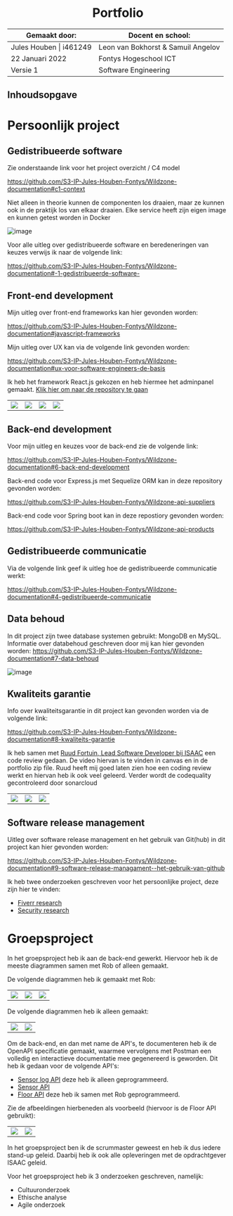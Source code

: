 <h1 align="center">Portfolio</h1>

<div align="center">

| Gemaakt door:           | Docent en school:     |
|-------------------------|-----------------------|
| Jules Houben \| i461249 | Leon van Bokhorst & Samuil Angelov    |
| 22 Januari 2022        | Fontys Hogeschool ICT |
| Versie 1                | Software Engineering  |
  
  </div>
  
  ## Inhoudsopgave
  
<h1 id="persoonlijk">Persoonlijk project</h1>
  
  <h2 id="gedistribueerde">Gedistribueerde software</h2>
  
  Zie onderstaande link voor het project overzicht / C4 model
  
https://github.com/S3-IP-Jules-Houben-Fontys/Wildzone-documentation#c1-context

Niet alleen in theorie kunnen de componenten los draaien, maar ze kunnen ook in de praktijk los van elkaar draaien. Elke service heeft zijn eigen image en kunnen getest worden in Docker

![image](https://user-images.githubusercontent.com/73841047/150634742-891346e2-fd64-40a5-a73a-d95b5026b8ab.png)

Voor alle uitleg over gedistribueerde software en beredeneringen van keuzes verwijs ik naar de volgende link:

https://github.com/S3-IP-Jules-Houben-Fontys/Wildzone-documentation#-1-gedistribueerde-software-

  <h2 id="front-end">Front-end development</h2>
  Mijn uitleg over front-end frameworks kan hier gevonden worden:
  
 https://github.com/S3-IP-Jules-Houben-Fontys/Wildzone-documentation#javascript-frameworks
 
  Mijn uitleg over UX kan via de volgende link gevonden worden:
  
  https://github.com/S3-IP-Jules-Houben-Fontys/Wildzone-documentation#ux-voor-software-engineers-de-basis
  
  Ik heb het framework React.js gekozen en heb hiermee het adminpanel gemaakt. <a href="https://github.com/S3-IP-Jules-Houben-Fontys/Wildzone-front-end-adminpanel">Klik hier om naar de repository te gaan</a>
 
<table>
    <tr>
      <td><img src="https://user-images.githubusercontent.com/73841047/150635046-d303f142-bb36-425c-9d66-d8a4de9a372e.png"></td>
      <td><img src="https://user-images.githubusercontent.com/73841047/150635059-2d52d32a-b945-4fbd-ad5b-1c8ad6a5679e.png"></td>
      <td><img src="https://user-images.githubusercontent.com/73841047/150635065-8e88f426-16db-4d49-8bfc-9771cf9eaa94.png"></td>
      <td><img src="https://user-images.githubusercontent.com/73841047/150635087-742f7db0-6302-47b9-b540-c998386bff23.png"></td>
  </tr>
</table>

<h2 id="back-end">Back-end development</h2>

Voor mijn uitleg en keuzes voor de back-end zie de volgende link:

https://github.com/S3-IP-Jules-Houben-Fontys/Wildzone-documentation#6-back-end-development

Back-end code voor Express.js met Sequelize ORM kan in deze repository gevonden worden:

https://github.com/S3-IP-Jules-Houben-Fontys/Wildzone-api-suppliers

Back-end code voor Spring boot kan in deze repostiory gevonden worden:

https://github.com/S3-IP-Jules-Houben-Fontys/Wildzone-api-products

<h2 id="communicatie">Gedistribueerde communicatie</h2>

Via de volgende link geef ik uitleg hoe de gedistribueerde communicatie werkt:

https://github.com/S3-IP-Jules-Houben-Fontys/Wildzone-documentation#4-gedistribueerde-communicatie

<h2 id="databehoud">Data behoud</h2>

In dit project zijn twee database systemen gebruikt: MongoDB en MySQL. Informatie over databehoud geschreven door mij kan hier gevonden worden:
https://github.com/S3-IP-Jules-Houben-Fontys/Wildzone-documentation#7-data-behoud

![image](https://user-images.githubusercontent.com/73841047/150636118-8d3bd6ab-bfcc-43ea-ba16-804cf95e66ee.png)

<h2 id="kwaliteit">Kwaliteits garantie</h2>

Info over kwaliteitsgarantie in dit project kan gevonden worden via de volgende link:

https://github.com/S3-IP-Jules-Houben-Fontys/Wildzone-documentation#8-kwaliteits-garantie

Ik heb samen met <a href="https://www.linkedin.com/in/ruudfortuin/">Ruud Fortuin, Lead Software Developer bij ISAAC</a> een code review gedaan. De video hiervan is te vinden in canvas en in de portfolio zip file. Ruud heeft mij goed laten zien hoe een coding review werkt en hiervan heb ik ook veel geleerd. Verder wordt de codequality gecontroleerd door sonarcloud

<table>
  <tr>
    <td><img src="https://user-images.githubusercontent.com/73841047/150645493-48a2cf55-88d1-4b6f-82e9-10ff18f5d283.png"></td>
    <td><img src="https://user-images.githubusercontent.com/73841047/150645516-2de389aa-0975-4a42-914f-89010a00efb5.png"></td>
    <td><img src="https://user-images.githubusercontent.com/73841047/150679355-1c99233b-51d8-4d7c-a6e5-51ee00b9c7b1.png"></td>
  </tr>
</table>

<h2 id="release">Software release management</h2>

Uitleg over software release management en het gebruik van Git(hub) in dit project kan hier gevonden worden:

https://github.com/S3-IP-Jules-Houben-Fontys/Wildzone-documentation#9-software-release-managament--het-gebruik-van-github

Ik heb twee onderzoeken geschreven voor het persoonlijke project, deze zijn hier te vinden:

<ul>
  <li><a href="https://github.com/S3-IP-Jules-Houben-Fontys/Wildzone-documentation/blob/main/Fiverr-research.md">Fiverr research</a></li>
  <li><a href="https://github.com/S3-IP-Jules-Houben-Fontys/Wildzone-documentation/blob/main/Security%20research.md">Security research</a></li>
</ul>

<h1 id="groep">Groepsproject</h1>

In het groepsproject heb ik aan de back-end gewerkt. Hiervoor heb ik de meeste diagrammen samen met Rob of alleen gemaakt.

De volgende diagrammen heb ik gemaakt met Rob:

<table>
  <tr>
    <td><img src="https://user-images.githubusercontent.com/73841047/150644509-d4b78a1f-399d-46bf-a64a-2f811ebd104e.png"></td>
    <td><img src="https://user-images.githubusercontent.com/73841047/150644511-86658eda-2452-4a67-9a21-7a7da5053ad1.png"></td>
    <td><img src="https://user-images.githubusercontent.com/73841047/150644520-5ae5a2c9-51f7-46c0-be81-89e86fb832db.png"></td>
  </tr>
</table>

De volgende diagrammen heb ik alleen gemaakt:

<table>
  <tr>
    <td><img src="https://user-images.githubusercontent.com/73841047/150644668-96f41413-d934-4dbc-a9e3-8abe1152524c.png"></td>
    <td><img src="https://user-images.githubusercontent.com/73841047/150644691-0715bd28-cccf-4333-908d-07ee879af0bb.png"></td>
  </tr>
</table>

Om de back-end, en dan met name de API's, te documenteren heb ik de OpenAPI specificatie gemaakt, waarmee vervolgens met Postman een volledig en interactieve documentatie mee gegenereerd is geworden. Dit heb ik gedaan voor de volgende API's:

- <a href="https://github.com/s3-db01/ISAAC-sensor-log-back-end">Sensor log API</a> deze heb ik alleen geprogrammeerd.
- <a href="https://github.com/s3-db01/ISAAC-sensor-back-end">Sensor API</a>
- <a href="https://github.com/s3-db01/ISAAC-floor-back-end">Floor API</a> deze heb ik samen met Rob geprogrammeerd.

Zie de afbeeldingen hierbeneden als voorbeeld (hiervoor is de Floor API gebruikt):

<table>
  <tr>
    <td><img src="https://user-images.githubusercontent.com/73841047/150645814-1ee72fce-a1b5-44b7-8a73-36c5f7dbb403.png"></td>
    <td><img src="https://user-images.githubusercontent.com/73841047/150645888-7349794d-c740-42b6-a15c-f26c0c169b6f.png"></td>
  </tr>
</table>

In het groepsproject ben ik de scrummaster geweest en heb ik dus iedere stand-up geleid. Daarbij heb ik ook alle opleveringen met de opdrachtgever ISAAC geleid.

Voor het groepsproject heb ik 3 onderzoeken geschreven, namelijk:
<ul>
  <li>Cultuuronderzoek</li>
  <li>Ethische analyse</li>
  <li>Agile onderzoek</li>
</ul>
